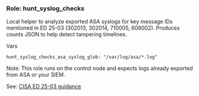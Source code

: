 ### Role: hunt_syslog_checks

Local helper to analyze exported ASA syslogs for key message IDs mentioned in ED 25-03 (302013, 302014, 710005, 609002). Produces counts JSON to help detect tampering timelines.

Vars
```
hunt_syslog_checks_asa_syslog_glob: "/var/log/asa/*.log"
```

Note: This role runs on the control node and expects logs already exported from ASA or your SIEM.

See: [CISA ED 25-03 guidance](https://www.cisa.gov/news-events/directives/supplemental-direction-ed-25-03-core-dump-and-hunt-instructions)


